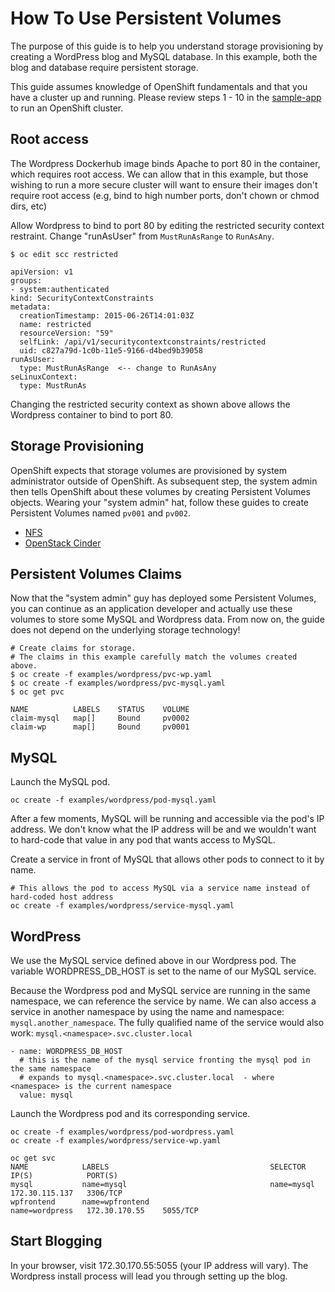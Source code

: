 # How To Use Persistent Volumes

The purpose of this guide is to help you understand storage provisioning by creating a WordPress blog and MySQL database.
In this example, both the blog and database require persistent storage.  

This guide assumes knowledge of OpenShift fundamentals and that you have a cluster up and running.  Please review steps 1 - 10 in the
[sample-app](https://github.com/openshift/origin/blob/master/examples/sample-app/README.md) to run an OpenShift cluster.

## Root access

The Wordpress Dockerhub image binds Apache to port 80 in the container, which requires root access.  We can allow that 
in this example, but those wishing to run a more secure cluster will want to ensure their images don't require root access (e.g, bind to high number ports, don't chown or chmod dirs, etc)

Allow Wordpress to bind to port 80 by editing the restricted security context restraint.  Change "runAsUser" from ```MustRunAsRange``` to ```RunAsAny```.


```
$ oc edit scc restricted

apiVersion: v1
groups:
- system:authenticated
kind: SecurityContextConstraints
metadata:
  creationTimestamp: 2015-06-26T14:01:03Z
  name: restricted
  resourceVersion: "59"
  selfLink: /api/v1/securitycontextconstraints/restricted
  uid: c827a79d-1c0b-11e5-9166-d4bed9b39058
runAsUser:
  type: MustRunAsRange  <-- change to RunAsAny
seLinuxContext:
  type: MustRunAs
```

Changing the restricted security context as shown above allows the Wordpress container to bind to port 80.  

## Storage Provisioning

OpenShift expects that storage volumes are provisioned by system administrator outside of OpenShift. As subsequent step, the system admin then tells OpenShift about these volumes by creating Persistent Volumes objects. Wearing your "system admin" hat, follow these guides to create Persistent Volumes named `pv001` and `pv002`.

* [NFS](nfs/README.md)
* [OpenStack Cinder](cinder/README.md)

## Persistent Volumes Claims
Now that the "system admin" guy has deployed some Persistent Volumes, you can continue as an application developer and actually use these volumes to store some MySQL and Wordpress data. From now on, the guide does not depend on the underlying storage technology!

```
# Create claims for storage.
# The claims in this example carefully match the volumes created above.
$ oc create -f examples/wordpress/pvc-wp.yaml 
$ oc create -f examples/wordpress/pvc-mysql.yaml
$ oc get pvc

NAME          LABELS    STATUS    VOLUME
claim-mysql   map[]     Bound     pv0002
claim-wp      map[]     Bound     pv0001
```

## MySQL 

Launch the MySQL pod.

```
oc create -f examples/wordpress/pod-mysql.yaml
```

After a few moments, MySQL will be running and accessible via the pod's IP address.  We don't know what the IP address
will be and we wouldn't want to hard-code that value in any pod that wants access to MySQL.  

Create a service in front of MySQL that allows other pods to connect to it by name.

```
# This allows the pod to access MySQL via a service name instead of hard-coded host address
oc create -f examples/wordpress/service-mysql.yaml 
```

## WordPress

We use the MySQL service defined above in our Wordpress pod.  The variable WORDPRESS_DB_HOST is set to the name
 of our MySQL service.
 
Because the Wordpress pod and MySQL service are running in the same namespace, we can reference the service by name.  We
can also access a service in another namespace by using the name and namespace: ```mysql.another_namespace```.  The fully qualified
name of the service would also work: ```mysql.<namespace>.svc.cluster.local```

```
- name: WORDPRESS_DB_HOST
  # this is the name of the mysql service fronting the mysql pod in the same namespace
  # expands to mysql.<namespace>.svc.cluster.local  - where <namespace> is the current namespace
  value: mysql
```

Launch the Wordpress pod and its corresponding service.

```
oc create -f examples/wordpress/pod-wordpress.yaml 
oc create -f examples/wordpress/service-wp.yaml 

oc get svc
NAME            LABELS                                    SELECTOR         IP(S)            PORT(S)
mysql           name=mysql                                name=mysql       172.30.115.137   3306/TCP
wpfrontend      name=wpfrontend                           name=wordpress   172.30.170.55    5055/TCP
```


## Start Blogging

In your browser, visit 172.30.170.55:5055 (your IP address will vary).  The Wordpress install process will lead you through setting up the blog.
